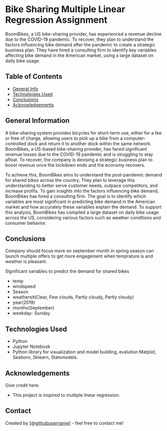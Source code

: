 # Bike Sharing Multiple Linear Regression Assignment
BoomBikes, a US bike-sharing provider, has experienced a revenue decline due to the COVID-19 pandemic. To recover, they plan to understand the factors influencing bike demand after the pandemic to create a strategic business plan. They have hired a consulting firm to identify key variables affecting bike demand in the American market, using a large dataset on daily bike usage.


## Table of Contents
* [General Info](#general-information)
* [Technologies Used](#technologies-used)
* [Conclusions](#conclusions)
* [Acknowledgements](#acknowledgements)

## General Information
A bike-sharing system provides bicycles for short-term use, either for a fee or free of charge, allowing users to pick up a bike from a computer-controlled dock and return it to another dock within the same network. BoomBikes, a US-based bike-sharing provider, has faced significant revenue losses due to the COVID-19 pandemic and is struggling to stay afloat. To recover, the company is devising a strategic business plan to boost revenue once the lockdown ends and the economy recovers.

To achieve this, BoomBikes aims to understand the post-pandemic demand for shared bikes across the country. They plan to leverage this understanding to better serve customer needs, outpace competitors, and increase profits. To gain insights into the factors influencing bike demand, BoomBikes has hired a consulting firm. The goal is to identify which variables are most significant in predicting bike demand in the American market and how accurately these variables explain the demand. To support this analysis, BoomBikes has compiled a large dataset on daily bike usage across the US, considering various factors such as weather conditions and consumer behavior.


## Conclusions
Company should focus more on september month in spring season can launch multiple offers to get more engagement when temprature is and weather is pleasant.

Significant variables to predict the demand for shared bikes
- temp
- windspeed
- Season
- weathersit(Clear, Few clouds, Partly cloudy, Partly cloudy)
- year(2019)
- months(September)
- weekday- Sunday



## Technologies Used
- Python
- Jupyter Notebook
- Python library for visualization and model building, evalution Matplot, Seaborn, Sklearn, Statsmodels.

## Acknowledgements
Give credit here.
- This project is inspired to multiple linear regression.


## Contact
Created by [@[githubusername](https://github.com/monikaa947)] - feel free to contact me!
